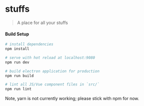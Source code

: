 # stuffs

> A place for all your stuffs

#### Build Setup

``` bash
# install dependencies
npm install

# serve with hot reload at localhost:9080
npm run dev

# build electron application for production
npm run build

# lint all JS/Vue component files in `src/`
npm run lint

```

Note, yarn is not currently working; please stick with npm for now.
